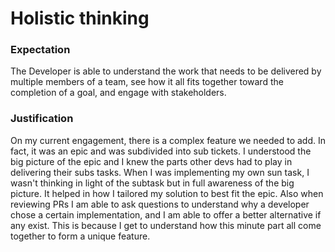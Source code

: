 # Holistic thinking

### Expectation
The Developer is able to understand the work that needs to be delivered by multiple members of a team, see how it all fits together toward the completion of a goal, and engage with stakeholders.

### Justification
On my current engagement, there is a complex feature we needed to add. In fact, it was an epic and was subdivided into sub tickets. I understood the big picture of the epic and I knew the parts other devs had to play in delivering their subs tasks. When I was implementing my own sun task, I wasn't thinking in light of the subtask but in full awareness of the big picture. It helped in how I tailored my solution to best fit the epic.
Also when reviewing PRs I am able to ask questions to understand why a developer chose a certain implementation, and I am able to offer a better alternative if any exist. This is because I get to understand how this minute part all come together to form a unique feature.
